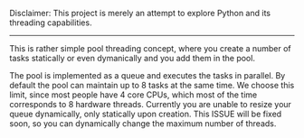 Disclaimer: This project is merely an attempt to explore Python and its 
threading capabilities.

-----------------------------------------------------------------------

This is rather simple pool threading concept, where you create a number 
of tasks statically or even dymanically and you add them in the pool.

The pool is implemented as a queue and executes the tasks in parallel. 
By default the pool can maintain up to 8 tasks at the same time. We 
choose this limit, since most people have 4 core CPUs, which most of 
the time corresponds to 8 hardware threads. Currently you are unable 
to resize your queue dynamically, only statically upon creation. This 
ISSUE will be fixed soon, so you can dynamically change the maximum 
number of threads.

